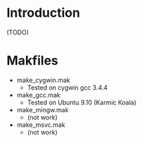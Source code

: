 
# Introduction

(TODO)


# Makfiles

- make_cygwin.mak
    - Tested on cygwin gcc 3.4.4
- make_gcc.mak
    - Tested on Ubuntu 9.10 (Karmic Koala)
- make_mingw.mak
    - (not work)
- make_msvc.mak
    - (not work)
